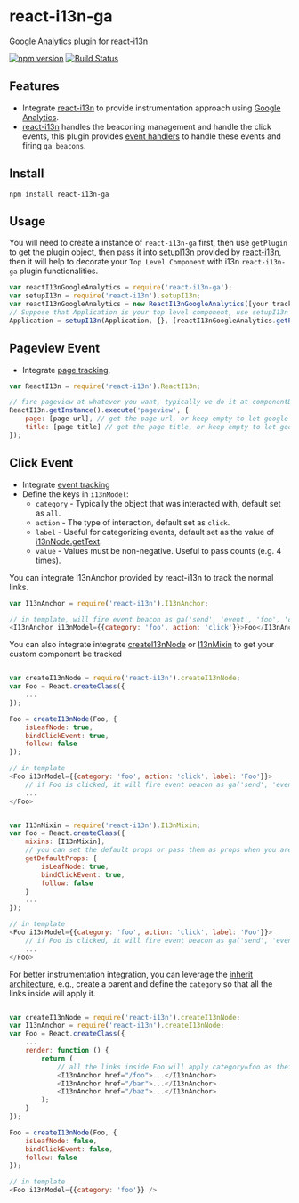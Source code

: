# react-i13n-ga

Google Analytics plugin for [react-i13n](https://github.com/yahoo/react-i13n)

[![npm version](https://badge.fury.io/js/react-i13n-ga.svg)](http://badge.fury.io/js/react-i13n-ga) [![Build Status](https://travis-ci.org/kaesonho/react-i13n-ga.svg?branch=master)](https://travis-ci.org/kaesonho/react-i13n-ga)

## Features
* Integrate [react-i13n](https://github.com/yahoo/react-i13n) to provide instrumentation approach using [Google Analytics](http://www.google.com/analytics/).
* [react-i13n](https://github.com/yahoo/react-i13n) handles the beaconing management and handle the click events, this plugin provides [event handlers](https://github.com/yahoo/react-i13n/blob/master/docs/guides/createPlugins.md) to handle these events and firing `ga beacons`.

## Install

```
npm install react-i13n-ga
```

## Usage
You will need to create a instance of `react-i13n-ga` first, then use `getPlugin` to get the plugin object, then pass it into [setupI13n](https://github.com/yahoo/react-i13n/blob/master/docs/api/setupI13n.md) provided by [react-i13n](https://github.com/yahoo/react-i13n), then it will help to decorate your `Top Level Component` with i13n `react-i13n-ga` plugin functionalities.

```js
var reactI13nGoogleAnalytics = require('react-i13n-ga');
var setupI13n = require('react-i13n').setupI13n;
var reactI13nGoogleAnalytics = new ReactI13nGoogleAnalytics([your tracking id]); // create reactI13nGoogleAnalytics instance with your tracking id
// Suppose that Application is your top level component, use setupI13n with this plugin
Application = setupI13n(Application, {}, [reactI13nGoogleAnalytics.getPlugin()]);
```

## Pageview Event
* Integrate [page tracking](https://developers.google.com/analytics/devguides/collection/analyticsjs/pages), 

```js
var ReactI13n = require('react-i13n').ReactI13n;

// fire pageview at whatever you want, typically we do it at componentDidMount
ReactI13n.getInstance().execute('pageview', {
    page: [page url], // get the page url, or keep empty to let google analytics handle it
    title: [page title] // get the page title, or keep empty to let google analytics handle it
});
```

## Click Event
* Integrate [event tracking](https://developers.google.com/analytics/devguides/collection/analyticsjs/events)
* Define the keys in `i13nModel`:
   * `category` - Typically the object that was interacted with, default set as `all`.
   * `action` - The type of interaction, default set as `click`.
   * `label` - Useful for categorizing events, default set as the value of [i13nNode.getText](https://github.com/yahoo/react-i13n/blob/master/docs/api/I13nNode.md#gettexttarget).
   * `value` - Values must be non-negative. Useful to pass counts (e.g. 4 times).


You can integrate I13nAnchor provided by react-i13n to track the normal links.

```js
var I13nAnchor = require('react-i13n').I13nAnchor;

// in template, will fire event beacon as ga('send', 'event', 'foo', 'click', 'Foo');
<I13nAnchor i13nModel={{category: 'foo', action: 'click'}}>Foo</I13nAnchor>
```
You can also integrate integrate [createI13nNode](https://github.com/yahoo/react-i13n/blob/master/docs/api/createI13nNode.md#createi13nnodecomponent-options) or [I13nMixin](https://github.com/yahoo/react-i13n/blob/master/docs/api/createI13nNode.md#i13nmixin) to get your custom component be tracked

```js

var createI13nNode = require('react-i13n').createI13nNode;
var Foo = React.createClass({
    ...
});

Foo = createI13nNode(Foo, {
    isLeafNode: true,
    bindClickEvent: true,
    follow: false
});

// in template
<Foo i13nModel={{category: 'foo', action: 'click', label: 'Foo'}}>
    // if Foo is clicked, it will fire event beacon as ga('send', 'event', 'foo', 'click', 'Foo');
    ...
</Foo>
```

```js

var I13nMixin = require('react-i13n').I13nMixin;
var Foo = React.createClass({
    mixins: [I13nMixin],
    // you can set the default props or pass them as props when you are using Foo
    getDefaultProps: {
        isLeafNode: true,
        bindClickEvent: true,
        follow: false
    }
    ...
});

// in template
<Foo i13nModel={{category: 'foo', action: 'click', label: 'Foo'}}>
    // if Foo is clicked, it will fire event beacon as ga('send', 'event', 'foo', 'click', 'Foo');
    ...
</Foo>
```

For better instrumentation integration, you can leverage the [inherit architecture](https://github.com/yahoo/react-i13n/blob/master/docs/guides/integrateWithComponents.md), e.g., create a parent and define the `category` so that all the links inside will apply it.

```js

var createI13nNode = require('react-i13n').createI13nNode;
var I13nAnchor = require('react-i13n').createI13nNode;
var Foo = React.createClass({
    ...
    render: function () {
        return (
            // all the links inside Foo will apply category=foo as their i13n model
            <I13nAnchor href="/foo">...</I13nAnchor>
            <I13nAnchor href="/bar">...</I13nAnchor>
            <I13nAnchor href="/baz">...</I13nAnchor>
        );
    }
});

Foo = createI13nNode(Foo, {
    isLeafNode: false,
    bindClickEvent: false,
    follow: false
});

// in template
<Foo i13nModel={{category: 'foo'}} />
```
